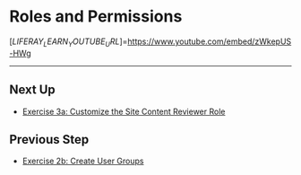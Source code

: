 # Roles and Permissions

[$LIFERAY_LEARN_YOUTUBE_URL$]=https://www.youtube.com/embed/zWkepUS-HWg

---

## Next Up

* [Exercise 3a: Customize the Site Content Reviewer Role](./exercise-3a-customize-site-content-reviewer-role.md) 

## Previous Step

* [Exercise 2b: Create User Groups](./exercise-2b-create-user-groups.md) 
